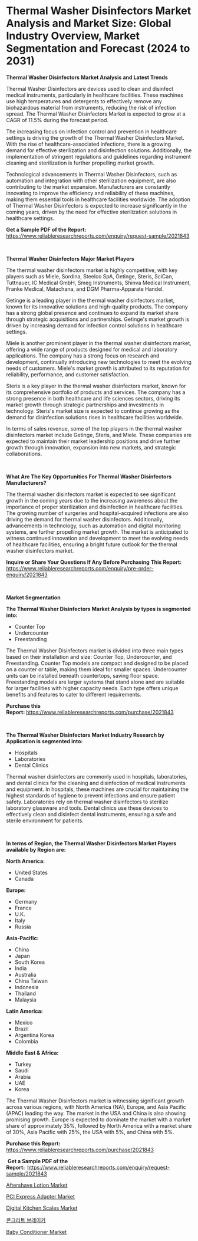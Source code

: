 <p><h1>Thermal Washer Disinfectors Market Analysis and Market Size: Global Industry Overview, Market Segmentation and Forecast (2024 to 2031)</h1></p><p><strong>Thermal Washer Disinfectors Market Analysis and Latest Trends</strong></p>
<p><p>Thermal Washer Disinfectors are devices used to clean and disinfect medical instruments, particularly in healthcare facilities. These machines use high temperatures and detergents to effectively remove any biohazardous material from instruments, reducing the risk of infection spread. The Thermal Washer Disinfectors Market is expected to grow at a CAGR of 11.5% during the forecast period.</p><p>The increasing focus on infection control and prevention in healthcare settings is driving the growth of the Thermal Washer Disinfectors Market. With the rise of healthcare-associated infections, there is a growing demand for effective sterilization and disinfection solutions. Additionally, the implementation of stringent regulations and guidelines regarding instrument cleaning and sterilization is further propelling market growth.</p><p>Technological advancements in Thermal Washer Disinfectors, such as automation and integration with other sterilization equipment, are also contributing to the market expansion. Manufacturers are constantly innovating to improve the efficiency and reliability of these machines, making them essential tools in healthcare facilities worldwide. The adoption of Thermal Washer Disinfectors is expected to increase significantly in the coming years, driven by the need for effective sterilization solutions in healthcare settings.</p></p>
<p><strong>Get a Sample PDF of the Report:&nbsp;</strong> <a href="https://www.reliableresearchreports.com/enquiry/request-sample/2021843">https://www.reliableresearchreports.com/enquiry/request-sample/2021843</a></p>
<p>&nbsp;</p>
<p><strong>Thermal Washer Disinfectors Major Market Players</strong></p>
<p><p>The thermal washer disinfectors market is highly competitive, with key players such as Miele, Sordina, Steelco SpA, Getinge, Steris, SciCan, Tuttnauer, IC Medical GmbH, Smeg Instruments, Shinva Medical Instrument, Franke Medical, Matachana, and DGM Pharma-Apparate Handel.</p><p>Getinge is a leading player in the thermal washer disinfectors market, known for its innovative solutions and high-quality products. The company has a strong global presence and continues to expand its market share through strategic acquisitions and partnerships. Getinge's market growth is driven by increasing demand for infection control solutions in healthcare settings.</p><p>Miele is another prominent player in the thermal washer disinfectors market, offering a wide range of products designed for medical and laboratory applications. The company has a strong focus on research and development, continually introducing new technologies to meet the evolving needs of customers. Miele's market growth is attributed to its reputation for reliability, performance, and customer satisfaction.</p><p>Steris is a key player in the thermal washer disinfectors market, known for its comprehensive portfolio of products and services. The company has a strong presence in both healthcare and life sciences sectors, driving its market growth through strategic partnerships and investments in technology. Steris's market size is expected to continue growing as the demand for disinfection solutions rises in healthcare facilities worldwide.</p><p>In terms of sales revenue, some of the top players in the thermal washer disinfectors market include Getinge, Steris, and Miele. These companies are expected to maintain their market leadership positions and drive further growth through innovation, expansion into new markets, and strategic collaborations.</p></p>
<p>&nbsp;</p>
<p><strong>What Are The Key Opportunities For Thermal Washer Disinfectors Manufacturers?</strong></p>
<p><p>The thermal washer disinfectors market is expected to see significant growth in the coming years due to the increasing awareness about the importance of proper sterilization and disinfection in healthcare facilities. The growing number of surgeries and hospital-acquired infections are also driving the demand for thermal washer disinfectors. Additionally, advancements in technology, such as automation and digital monitoring systems, are further propelling market growth. The market is anticipated to witness continued innovation and development to meet the evolving needs of healthcare facilities, ensuring a bright future outlook for the thermal washer disinfectors market.</p></p>
<p><strong>Inquire or Share Your Questions If Any Before Purchasing This Report:</strong> <a href="https://www.reliableresearchreports.com/enquiry/pre-order-enquiry/2021843">https://www.reliableresearchreports.com/enquiry/pre-order-enquiry/2021843</a></p>
<p>&nbsp;</p>
<p><strong>Market Segmentation</strong></p>
<p><strong>The Thermal Washer Disinfectors Market Analysis by types is segmented into:</strong></p>
<p><ul><li>Counter Top</li><li>Undercounter</li><li>Freestanding</li></ul></p>
<p><p>The Thermal Washer Disinfectors market is divided into three main types based on their installation and size: Counter Top, Undercounter, and Freestanding. Counter Top models are compact and designed to be placed on a counter or table, making them ideal for smaller spaces. Undercounter units can be installed beneath countertops, saving floor space. Freestanding models are larger systems that stand alone and are suitable for larger facilities with higher capacity needs. Each type offers unique benefits and features to cater to different requirements.</p></p>
<p><strong>Purchase this Report:&nbsp;</strong><a href="https://www.reliableresearchreports.com/purchase/2021843">https://www.reliableresearchreports.com/purchase/2021843</a></p>
<p>&nbsp;</p>
<p><strong>The Thermal Washer Disinfectors Market Industry Research by Application is segmented into:</strong></p>
<p><ul><li>Hospitals</li><li>Laboratories</li><li>Dental Clinics</li></ul></p>
<p><p>Thermal washer disinfectors are commonly used in hospitals, laboratories, and dental clinics for the cleaning and disinfection of medical instruments and equipment. In hospitals, these machines are crucial for maintaining the highest standards of hygiene to prevent infections and ensure patient safety. Laboratories rely on thermal washer disinfectors to sterilize laboratory glassware and tools. Dental clinics use these devices to effectively clean and disinfect dental instruments, ensuring a safe and sterile environment for patients.</p></p>
<p>&nbsp;</p>
<p><strong>In terms of Region, the Thermal Washer Disinfectors Market Players available by Region are:</strong></p>
<p>
    <p> <strong> North America: </strong>
        <ul>
            <li>United States</li>
            <li>Canada</li>
        </ul>
        </p> 
    <p> <strong> Europe: </strong>
        <ul>
            <li>Germany</li>
            <li>France</li>
            <li>U.K.</li>
            <li>Italy</li>
            <li>Russia</li>
        </ul>
        </p> 
    <p> <strong> Asia-Pacific: </strong>
        <ul>
            <li>China</li>
            <li>Japan</li>
            <li>South Korea</li>
            <li>India</li>
            <li>Australia</li>
            <li>China Taiwan</li>
            <li>Indonesia</li>
            <li>Thailand</li>
            <li>Malaysia</li>
        </ul>
        </p> 
    <p> <strong> Latin America: </strong>
        <ul>
            <li>Mexico</li>
            <li>Brazil</li>
            <li>Argentina Korea</li>
            <li>Colombia</li>
        </ul>
        </p> 
    <p> <strong> Middle East & Africa: </strong>
        <ul>
            <li>Turkey</li>
            <li>Saudi</li>
            <li>Arabia</li>
            <li>UAE</li>
            <li>Korea</li>
        </ul>
    </p>
    </p>
<p><p>The Thermal Washer Disinfectors market is witnessing significant growth across various regions, with North America (NA), Europe, and Asia Pacific (APAC) leading the way. The market in the USA and China is also showing promising growth. Europe is expected to dominate the market with a market share of approximately 35%, followed by North America with a market share of 30%, Asia Pacific with 25%, the USA with 5%, and China with 5%.</p></p>
<p><strong>Purchase this Report: </strong><a href="https://www.reliableresearchreports.com/purchase/2021843">https://www.reliableresearchreports.com/purchase/2021843</a></p>
<p>&nbsp;<strong>Get a Sample PDF of the Report:&nbsp;&nbsp;</strong><a href="https://www.reliableresearchreports.com/enquiry/request-sample/2021843">https://www.reliableresearchreports.com/enquiry/request-sample/2021843</a></p>
<p><strong></strong></p>
<p><p><a href="https://frill-swim-3cd.notion.site/Aftershave-Lotion-Market-Research-Report-Forecasted-for-Period-from-2024-2031-by-Market-Type-Mar-37f4f739dc4a4e508481a1d9c2be4f47">Aftershave Lotion Market</a></p><p><a href="https://view.publitas.com/reportprime-1/pci-express-adapter-market-a-comprehensive-report-of-its-market-share-growth-trends-2024-2031/">PCI Express Adapter Market</a></p><p><a href="https://view.publitas.com/reportprime-1/digital-kitchen-scales-market-size-share-trends-analysis-report-by-material-by-type-by-end-user-by-region-and-segment-forecasts-2024-2031/">Digital Kitchen Scales Market</a></p><p><a href="https://medium.com/@laurendeveaucook9x6z9jm15gi/%EC%BD%98%ED%81%AC%EB%A6%AC%ED%8A%B8-%EB%B6%84%EC%87%84%EA%B8%B0-%EC%8B%9C%EC%9E%A5-%EB%B3%B4%EA%B3%A0%EC%84%9C%EB%8A%94-%EC%9D%B4-%EC%8B%9C%EC%9E%A5%EC%9D%98-%EC%B5%9C%EC%8B%A0-%ED%8A%B8%EB%A0%8C%EB%93%9C%EC%99%80-%EC%84%B1%EC%9E%A5-%EA%B8%B0%ED%9A%8C%EB%A5%BC-%EB%B0%9D%ED%98%80%EC%A4%8D%EB%8B%88%EB%8B%A4-d873fb093a93">콘크리트 브레이커</a></p><p><a href="https://gentle-editor-9db.notion.site/Baby-Conditioner-Market-Size-Share-Trends-Analysis-Report-By-Material-By-Type-By-End-user-By-R-533acb1480d54f04a9b44af8f8133d77">Baby Conditioner Market</a></p></p>